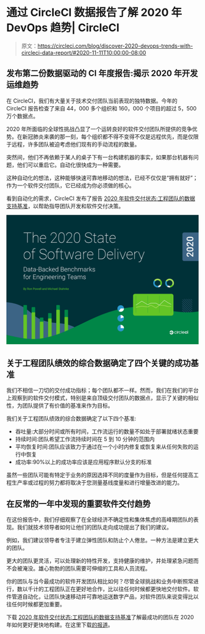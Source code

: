 # 通过 CircleCI 数据报告了解 2020 年 DevOps 趋势| CircleCI

> 原文：<https://circleci.com/blog/discover-2020-devops-trends-with-circleci-data-report/#2020-11-11T10:00:00-08:00>

## 发布第二份数据驱动的 CI 年度报告:揭示 2020 年开发运维趋势

在 CircleCI，我们有大量关于技术交付团队当前表现的独特数据。今年的 CircleCI 报告检查了来自 44，000 多个组织和 160，000 个项目的超过 5，500 万个数据点。

2020 年所面临的全球性挑战凸显了一个运转良好的软件交付团队所提供的竞争优势。在新冠肺炎来袭的那一刻，每个组织都不得不变得不仅是远程优先，而是仅限于远程，许多团队被迫考虑他们现有的手动流程的数量。

突然间，他们不再依赖于某人的桌子下有一台构建机器的事实，如果那台机器有问题，他们可以重启它。自动化很快成为一种需要。

这种自动化的想法，这种能够快速可靠地移动的想法，已经不仅仅是“拥有就好”；作为一个软件交付团队，它已经成为你必须做的核心。

看到自动化的需求，CircleCI 发布了报告 [2020 年软件交付状态:工程团队的数据支持基准](https://circleci.com/resources/2020-state-of-software-delivery/)，以帮助指导团队开发和软件交付决策。

![2020MetricsReport_COVER.jpg](img/53776960ae0d6a1df9b9d246ee51ae27.png)

## 关于工程团队绩效的综合数据确定了四个关键的成功基准

我们不相信一刀切的交付成功指标；每个团队都不一样。然而，我们在我们的平台上观察到的软件交付模式，特别是来自顶级交付团队的数据点，显示了关键的相似性，为团队提供了有价值的基准来作为目标。

我们关于工程团队绩效的综合数据确定了以下四个基准:

*   吞吐量:大部分时间或所有时间，工作流运行的数量不如处于部署就绪状态重要
*   持续时间:团队希望工作流持续时间在 5 到 10 分钟的范围内
*   平均恢复时间:团队应该致力于通过在一个小时内修复或恢复来从任何失败的运行中恢复
*   成功率:90%以上的成功率应该是应用程序默认分支的标准

虽然一些团队可能有特定于业务的原因选择不同的度量作为目标，但是任何提高工程生产率或过程的努力都将取决于您测量基线度量和进行增量改进的能力。

## 在反常的一年中发现的重要软件交付趋势

在这份报告中，我们仔细观察了在全球经济不确定性和集体焦虑的高峰期团队的表现。我们就技术领导者如何让他们的团队走向成功提出了我们的建议。

例如，我们建议领导者专注于建立弹性团队和防止个人倦怠。一种方法是建立更大的团队。

更大的团队更灵活，可以处理新的特性开发，支持健康的维护，并处理紧急问题而不会被淹没。雄心勃勃的团队需要可伸缩的工具和人员流程。

你的团队与当今最成功的软件开发团队相比如何？尽管全球挑战和业务中断照常进行，数以千计的工程团队正在更好地合作，比以往任何时候都更快地交付软件。软件管道自动化，让团队快速移动并可靠地运送数字产品，对软件团队来说变得比以往任何时候都更加重要。

下载 [2020 年软件交付状态:工程团队的数据支持基准](https://circleci.com/resources/2020-state-of-software-delivery/)了解最成功的团队在 2020 年如何更好更快地构建。在这里下载[的报道](https://circleci.com/resources/2020-state-of-software-delivery/)。